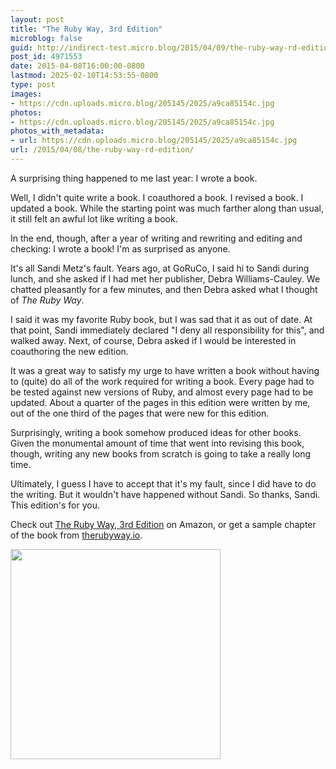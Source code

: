 ```yaml
---
layout: post
title: "The Ruby Way, 3rd Edition"
microblog: false
guid: http://indirect-test.micro.blog/2015/04/09/the-ruby-way-rd-edition/
post_id: 4971553
date: 2015-04-08T16:00:00-0800
lastmod: 2025-02-10T14:53:55-0800
type: post
images:
- https://cdn.uploads.micro.blog/205145/2025/a9ca85154c.jpg
photos:
- https://cdn.uploads.micro.blog/205145/2025/a9ca85154c.jpg
photos_with_metadata:
- url: https://cdn.uploads.micro.blog/205145/2025/a9ca85154c.jpg
url: /2015/04/08/the-ruby-way-rd-edition/
---
```

A surprising thing happened to me last year: I wrote a book.

Well, I didn't quite write a book. I coauthored a book. I revised a book. I updated a book. While the starting point was much farther along than usual, it still felt an awful lot like writing a book.

In the end, though, after a year of writing and rewriting and editing and checking: I wrote a book! I'm as surprised as anyone.

It's all Sandi Metz's fault. Years ago, at GoRuCo, I said hi to Sandi during lunch, and she asked if I had met her publisher, Debra Williams-Cauley. We chatted pleasantly for a few minutes, and then Debra asked what I thought of _The Ruby Way_.

I said it was my favorite Ruby book, but I was sad that it as out of date. At that point, Sandi immediately declared "I deny all responsibility for this", and walked away. Next, of course, Debra asked if I would be interested in coauthoring the new edition.

It was a great way to satisfy my urge to have written a book without having to (quite) do all of the work required for writing a book. Every page had to be tested against new versions of Ruby, and almost every page had to be updated. About a quarter of the pages in this edition were written by me, out of the one third of the pages that were new for this edition.

Surprisingly, writing a book somehow produced ideas for other books. Given the monumental amount of time that went into revising this book, though, writing any new books from scratch is going to take a really long time.

Ultimately, I guess I have to accept that it's my fault, since I did have to do the writing. But it wouldn't have happened without Sandi. So thanks, Sandi. This edition's for you.

Check out [The Ruby Way, 3rd Edition](http://www.amazon.com/gp/product/0321714636/?tag=indirect0b-20) on Amazon, or get a sample chapter of the book from [therubyway.io](http://therubyway.io).

[<img src="uploads/2025/a9ca85154c.jpg" style="width: 336px;">](http://www.amazon.com/gp/product/0321714636/?tag=indirect0b-20)
